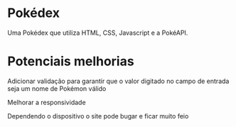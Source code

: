 # Pokédex

Uma Pokédex que utiliza HTML, CSS, Javascript e a PokéAPI.

# Potenciais melhorias

Adicionar validação para garantir que o valor digitado no campo de entrada seja um nome de Pokémon válido

Melhorar a responsividade

Dependendo o dispositivo o site pode bugar e ficar muito feio
